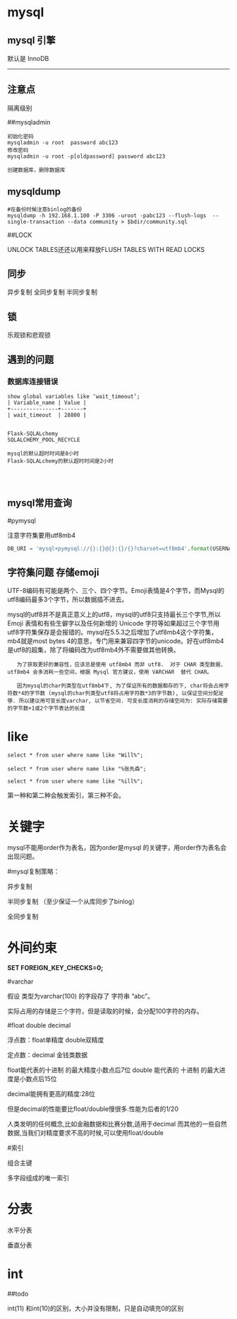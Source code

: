 # mysql

## mysql 引擎

默认是 InnoDB

---

## 注意点

隔离级别



##mysqladmin

```
初始化密码
mysqladmin -u root  password abc123
修改密码
mysqladmin -u root -p[oldpassword] password abc123

创建数据库，删除数据库

```



## mysqldump

```shell
#在备份时候注意binlog的备份
mysqldump -h 192.168.1.100 -P 3306 -uroot -pabc123 --flush-logs  --single-transaction --data community > $bdir/community.sql
```









##LOCK

UNLOCK TABLES还还以用来释放FLUSH TABLES WITH READ LOCKS

## 同步

异步复制   全同步复制   半同步复制

## 锁

乐观锁和悲观锁



## 遇到的问题

### 数据库连接错误

```
show global variables like ‘wait_timeout’;
| Variable_name | Value |
+---------------+-------+
| wait_timeout  | 28800 |


Flask-SQLALchemy
SQLALCHEMY_POOL_RECYCLE

mysql的默认超时时间是8小时
Flask-SQLALchemy的默认超时时间是2小时




```

## mysql常用查询



#pymysql

注意字符集要用utf8mb4

```python
DB_URI = 'mysql+pymysql://{}:{}@{}:{}/{}?charset=utf8mb4'.format(USERNAME, PASSWORD, HOSTNAME, PORT, DATABASE)
```

## 字符集问题   存储emoji

UTF-8编码有可能是两个、三个、四个字节。Emoji表情是4个字节，而Mysql的utf8编码最多3个字节，所以数据插不进去。

mysql的utf8并不是真正意义上的utf8，mysql的utf8只支持最长三个字节,所以Emoji 表情和有些生僻字以及任何新增的 Unicode 字符等如果超过三个字节用utf8字符集保存是会报错的。mysql在5.5.3之后增加了utf8mb4这个字符集，mb4就是most bytes 4的意思，专门用来兼容四字节的unicode。好在utf8mb4是utf8的超集，除了将编码改为utf8mb4外不需要做其他转换。

       为了获取更好的兼容性，应该总是使用 utf8mb4 而非 utf8.  对于 CHAR 类型数据，utf8mb4 会多消耗一些空间，根据 Mysql 官方建议，使用 VARCHAR  替代 CHAR。
    
       因为mysql的char列类型在utf8mb4下, 为了保证所有的数据都存的下, char将会占用字符数*4的字节数 (mysql的char列类型utf8将占用字符数*3的字节数), 以保证空间分配足够. 所以建议用可变长度varchar, 以节省空间. 可变长度消耗的存储空间为: 实际存储需要的字节数+1或2个字节表达的长度





# like

```
select * from user where name like "Will%";

select * from user where name like "%张先森";

select * from user where name like "%ill%";
```

第一种和第二种会触发索引，第三种不会。



# 关键字

mysql不能用order作为表名，因为order是mysql 的关键字，用order作为表名会出现问题。





#mysql复制策略：

异步复制  

半同步复制 （至少保证一个从库同步了binlog）

全同步复制





# 外间约束

  **SET FOREIGN_KEY_CHECKS=0;**





#varchar

假设  类型为varchar(100)   的字段存了 字符串 “abc”。

实际占用的存储是三个字符，但是读取的时候，会分配100字符的内存。





#float double decimal

浮点数：float单精度        double双精度

定点数：decimal  金钱类数据



float能代表的十进制 的最大精度小数点后7位
double 能代表的 十进制 的最大进度是小数点后15位

decimal能拥有更高的精度:28位

但是decimal的性能要比float/double慢很多.性能为后者的1/20

人类发明的任何概念,比如金融数据和比赛分数,适用于decimal
而其他的一些自然数据,当我们对精度要求不高的时候,可以使用float/double



#索引

组合主键

多字段组成的唯一索引



# 分表

水平分表

垂直分表





# int

##todo

int(11) 和int(10)的区别，大小并没有限制，只是自动填充0的区别

